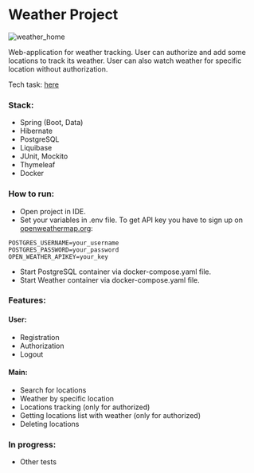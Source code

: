 # Weather Project

![weather_home](https://github.com/user-attachments/assets/b4fd0b87-fc80-4aee-ad0e-5370ec04685b)

Web-application for weather tracking.
User can authorize and add some locations to track its weather.
User can also watch weather for specific location without authorization.

Tech task: [here](https://zhukovsd.github.io/java-backend-learning-course/projects/weather-viewer/)

### Stack:

- Spring (Boot, Data)
- Hibernate
- PostgreSQL
- Liquibase 
- JUnit, Mockito
- Thymeleaf
- Docker

### How to run:

- Open project in IDE.
- Set your variables in .env file. To get API key you have to sign up on [openweathermap.org](https://openweathermap.org/):
```
POSTGRES_USERNAME=your_username
POSTGRES_PASSWORD=your_password
OPEN_WEATHER_APIKEY=your_key
```
- Start PostgreSQL container via docker-compose.yaml file.
- Start Weather container via docker-compose.yaml file.

### Features:

#### User:

- Registration
- Authorization
- Logout

#### Main:

- Search for locations
- Weather by specific location
- Locations tracking (only for authorized)
- Getting locations list with weather (only for authorized)
- Deleting locations

### In progress:

- Other tests

